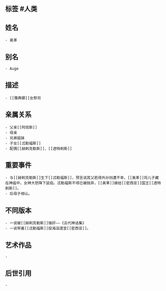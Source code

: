 ## 标签  #人类
## 姓名
	- 奥革
## 别名
	- Auge
## 描述
	- [[雅典娜]]女祭司
## 亲属关系
	- 父亲[[阿琉斯]]
	- 母亲
	- 兄弟姐妹
	- 子女[[忒勒福斯]]
	- 配偶[[赫剌克勒斯]]、[[透特剌斯]]
## 重要事件
	- 与[[赫剌克勒斯]]生下[[忒勒福斯]]，预言说其父若得外孙则遭不幸。[[奥革]]将儿子藏在神庙中，女神大怒降下鼠疫。忒勒福斯不得已被抛弃，[[奥革]]嫁给[[密西亚]]国王[[透特剌斯]]。
	- 后母子相认。
## 不同版本
	- 一说被[[赫剌克勒斯]]强奸——《古代神话集》
	- 一说带着[[忒勒福斯]]投海泅渡至[[密西亚]]。
## 艺术作品
	-
## 后世引用
	-
